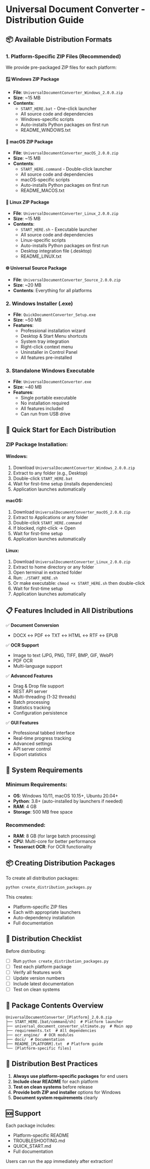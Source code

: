 # Universal Document Converter - Distribution Guide

## 📦 Available Distribution Formats

### 1. **Platform-Specific ZIP Files** (Recommended)

We provide pre-packaged ZIP files for each platform:

#### 🪟 **Windows ZIP Package**
- **File**: `UniversalDocumentConverter_Windows_2.0.0.zip`
- **Size**: ~15 MB
- **Contents**:
  - `START_HERE.bat` - One-click launcher
  - All source code and dependencies
  - Windows-specific scripts
  - Auto-installs Python packages on first run
  - README_WINDOWS.txt

#### 🍎 **macOS ZIP Package**
- **File**: `UniversalDocumentConverter_macOS_2.0.0.zip`
- **Size**: ~15 MB
- **Contents**:
  - `START_HERE.command` - Double-click launcher
  - All source code and dependencies
  - macOS-specific scripts
  - Auto-installs Python packages on first run
  - README_MACOS.txt

#### 🐧 **Linux ZIP Package**
- **File**: `UniversalDocumentConverter_Linux_2.0.0.zip`
- **Size**: ~15 MB
- **Contents**:
  - `START_HERE.sh` - Executable launcher
  - All source code and dependencies
  - Linux-specific scripts
  - Auto-installs Python packages on first run
  - Desktop integration file (.desktop)
  - README_LINUX.txt

#### 🌐 **Universal Source Package**
- **File**: `UniversalDocumentConverter_Source_2.0.0.zip`
- **Size**: ~20 MB
- **Contents**: Everything for all platforms

### 2. **Windows Installer (.exe)** 
- **File**: `QuickDocumentConverter_Setup.exe`
- **Size**: ~50 MB
- **Features**:
  - Professional installation wizard
  - Desktop & Start Menu shortcuts
  - System tray integration
  - Right-click context menu
  - Uninstaller in Control Panel
  - All features pre-installed

### 3. **Standalone Windows Executable**
- **File**: `UniversalDocumentConverter.exe`
- **Size**: ~40 MB
- **Features**:
  - Single portable executable
  - No installation required
  - All features included
  - Can run from USB drive

## 🚀 Quick Start for Each Distribution

### ZIP Package Installation:

#### Windows:
1. Download `UniversalDocumentConverter_Windows_2.0.0.zip`
2. Extract to any folder (e.g., Desktop)
3. Double-click `START_HERE.bat`
4. Wait for first-time setup (installs dependencies)
5. Application launches automatically

#### macOS:
1. Download `UniversalDocumentConverter_macOS_2.0.0.zip`
2. Extract to Applications or any folder
3. Double-click `START_HERE.command`
4. If blocked, right-click → Open
5. Wait for first-time setup
6. Application launches automatically

#### Linux:
1. Download `UniversalDocumentConverter_Linux_2.0.0.zip`
2. Extract to home directory or any folder
3. Open terminal in extracted folder
4. Run: `./START_HERE.sh`
5. Or make executable: `chmod +x START_HERE.sh` then double-click
6. Wait for first-time setup
7. Application launches automatically

## 📋 Features Included in All Distributions

✅ **Document Conversion**
- DOCX ↔ PDF ↔ TXT ↔ HTML ↔ RTF ↔ EPUB

✅ **OCR Support**
- Image to text (JPG, PNG, TIFF, BMP, GIF, WebP)
- PDF OCR
- Multi-language support

✅ **Advanced Features**
- Drag & Drop file support
- REST API server
- Multi-threading (1-32 threads)
- Batch processing
- Statistics tracking
- Configuration persistence

✅ **GUI Features**
- Professional tabbed interface
- Real-time progress tracking
- Advanced settings
- API server control
- Export statistics

## 🔧 System Requirements

### Minimum Requirements:
- **OS**: Windows 10/11, macOS 10.15+, Ubuntu 20.04+
- **Python**: 3.8+ (auto-installed by launchers if needed)
- **RAM**: 4 GB
- **Storage**: 500 MB free space

### Recommended:
- **RAM**: 8 GB (for large batch processing)
- **CPU**: Multi-core for better performance
- **Tesseract OCR**: For OCR functionality

## 📦 Creating Distribution Packages

To create all distribution packages:

```bash
python create_distribution_packages.py
```

This creates:
- Platform-specific ZIP files
- Each with appropriate launchers
- Auto-dependency installation
- Full documentation

## 🎯 Distribution Checklist

Before distributing:

- [ ] Run `python create_distribution_packages.py`
- [ ] Test each platform package
- [ ] Verify all features work
- [ ] Update version numbers
- [ ] Include latest documentation
- [ ] Test on clean systems

## 📝 Package Contents Overview

```
UniversalDocumentConverter_[Platform]_2.0.0.zip
├── START_HERE.[bat/command/sh]  # Platform launcher
├── universal_document_converter_ultimate.py  # Main app
├── requirements.txt  # All dependencies
├── ocr_engine/  # OCR modules
├── docs/  # Documentation
├── README_[PLATFORM].txt  # Platform guide
└── [Platform-specific files]
```

## 🌟 Distribution Best Practices

1. **Always use platform-specific packages** for end users
2. **Include clear README** for each platform
3. **Test on clean systems** before release
4. **Provide both ZIP and installer** options for Windows
5. **Document system requirements** clearly

## 🆘 Support

Each package includes:
- Platform-specific README
- TROUBLESHOOTING.md
- QUICK_START.md
- Full documentation

Users can run the app immediately after extraction!
